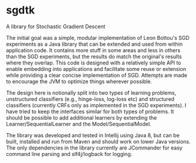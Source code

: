 sgdtk
=====

A library for Stochastic Gradient Descent


The initial goal was a simple, modular implementation of Leon Bottou's SGD experiments as a Java library that can be extended and used from within application code.  It contains more stuff in some areas and less in others than the SGD experiments, but the results do match the original's results where they overlap.  This code is designed with a relatively simple API to enable embedding into applications and facilitate some reuse or extension while providing a clear concise implementation of SGD.  Attempts are made to encourage the JVM to optimize things wherever possible.

The design here is notionally split into two types of learning problems, unstructured classifiers (e.g., hinge-loss, log-loss etc) and structured classifiers (currently CRFs only as implemented in the SGD experiments).  I have tried to keep the interfaces similar for both types of problems.  It should be possible to add additional learners by extending the Learner/SequentialLearner and the Model/SequentialModel.

The library was developed and tested in Intellij using Java 8, but can be built, installed and run from Maven and should work on lower Java versions.  The only dependencies in the library currently are JCommander for easy command line parsing and slf4j/logback for logging.

